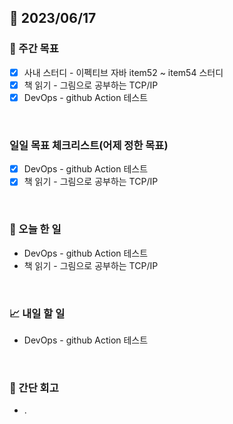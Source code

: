 ## 📅 2023/06/17


### 👏 주간 목표

- [x] 사내 스터디 - 이펙티브 자바 item52 ~ item54 스터디
- [x] 책 읽기 - 그림으로 공부하는 TCP/IP
- [x] DevOps - github Action 테스트

<br/>

### 일일 목표 체크리스트(어제 정한 목표)

- [x] DevOps - github Action 테스트
- [x] 책 읽기 - 그림으로 공부하는 TCP/IP

<br/>

### 💯 오늘 한 일

- DevOps - github Action 테스트
- 책 읽기 - 그림으로 공부하는 TCP/IP

<br/>

### 📈 내일 할 일

- DevOps - github Action 테스트

<br/>

### 🤔 간단 회고

- .
 
